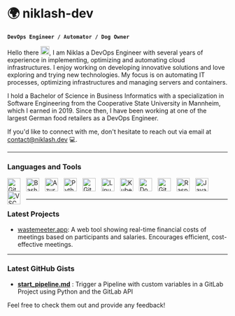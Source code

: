 # 🌍 niklash-dev 

**`DevOps Engineer / Automator / Dog Owner`**

Hello there <img src=https://user-images.githubusercontent.com/18350557/176309783-0785949b-9127-417c-8b55-ab5a4333674e.gif  width="20" height="20">, I am Niklas a DevOps Engineer with several years of experience in implementing, optimizing and automating cloud infrastructures. I enjoy working on developing innovative solutions and love exploring and trying new technologies. My focus is on automating IT processes, optimizing infrastructures and managing servers and containers.

I hold a Bachelor of Science in Business Informatics with a specialization in Software Engineering from the Cooperative State University in Mannheim, which I earned in 2019. Since then, I have been working at one of the largest German food retailers as a DevOps Engineer.

If you'd like to connect with me, don't hesitate to reach out via email at contact@niklash.dev 💻.
___

### Languages and Tools

<img align="left" alt="GitLab" width="30px" style="padding-right:10px;" src="https://cdn.jsdelivr.net/gh/devicons/devicon/icons/gitlab/gitlab-original.svg"/>
<img align="left" alt="Bash" width="30px" style="padding-right:10px;" src="https://cdn.jsdelivr.net/gh/devicons/devicon/icons/bash/bash-original.svg"/>
<img align="left" alt="Azure" width="30px" style="padding-right:10px;" src="https://cdn.jsdelivr.net/gh/devicons/devicon/icons/azure/azure-original.svg"/>
<img align="left" alt="Python" width="30px" style="padding-right:10px;" src="https://cdn.jsdelivr.net/gh/devicons/devicon/icons/python/python-plain.svg"/>
<img align="left" alt="Git" width="30px" style="padding-right:10px;" src="https://cdn.jsdelivr.net/gh/devicons/devicon/icons/git/git-original.svg" />
<img align="left" alt="Linux" width="30px" style="padding-right:10px;" src="https://cdn.jsdelivr.net/gh/devicons/devicon/icons/linux/linux-original.svg"/>
<img align="left" alt="Kubernetes" width="30px" style="padding-right:10px;" src="https://cdn.jsdelivr.net/gh/devicons/devicon/icons/kubernetes/kubernetes-plain.svg"/>
<img align="left" alt="Docker" width="30px" style="padding-right:10px;" src="https://cdn.jsdelivr.net/gh/devicons/devicon/icons/docker/docker-original.svg"/>
<img align="left" alt="GitHub" width="30px" style="padding-right:10px;" src="https://cdn.jsdelivr.net/gh/devicons/devicon/icons/github/github-original.svg"/>
<img align="left" alt="Raspberrypi" width="30px" style="padding-right:10px;" src="https://cdn.jsdelivr.net/gh/devicons/devicon/icons/raspberrypi/raspberrypi-original.svg"/>
<img align="left" alt="Java" width="30px" style="padding-right:10px;" src="https://cdn.jsdelivr.net/gh/devicons/devicon/icons/java/java-original.svg"/>
<img align="left" alt="VSCode" width="30px" style="padding-right:10px;" src="https://cdn.jsdelivr.net/gh/devicons/devicon/icons/vscode/vscode-original.svg"/>
<br /><br />

___

### Latest Projects

- [wastemeeter.app](https://wastemeeter.app): A web tool showing real-time financial costs of meetings based on participants and salaries. Encourages efficient, cost-effective meetings.

___

### Latest GitHub Gists

- [**start_pipeline.md**](https://gist.github.com/niklash-dev/9a7a53cfbf6ab87f11575da75e2d61c4) : Trigger a Pipeline with custom variables in a GitLab Project using Python and the GitLab API

Feel free to check them out and provide any feedback!
